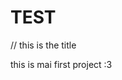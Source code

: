 <!DOCTYPE html>
<html>
<h1><strong>TEST</strong></h1>
// this is the title
<p>this is mai first project :3</p>
</html>